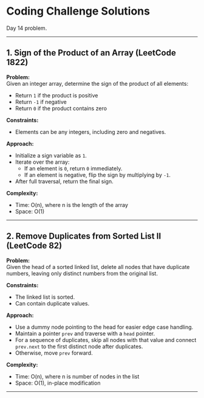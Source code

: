 # Coding Challenge Solutions

Day 14 problem.

---

## 1. Sign of the Product of an Array (LeetCode 1822)

**Problem:**   
Given an integer array, determine the sign of the product of all elements:   
- Return `1` if the product is positive   
- Return `-1` if negative   
- Return `0` if the product contains zero   

**Constraints:**   
- Elements can be any integers, including zero and negatives.

**Approach:**   
- Initialize a sign variable as `1`.   
- Iterate over the array:   
  - If an element is `0`, return `0` immediately.   
  - If an element is negative, flip the sign by multiplying by `-1`.   
- After full traversal, return the final sign.

**Complexity:**   
- Time: O(n), where n is the length of the array   
- Space: O(1)

---

## 2. Remove Duplicates from Sorted List II (LeetCode 82)

**Problem:**   
Given the head of a sorted linked list, delete all nodes that have duplicate numbers, leaving only distinct numbers from the original list.

**Constraints:**   
- The linked list is sorted.   
- Can contain duplicate values.   

**Approach:**   
- Use a dummy node pointing to the head for easier edge case handling.   
- Maintain a pointer `prev` and traverse with a `head` pointer.   
- For a sequence of duplicates, skip all nodes with that value and connect `prev.next` to the first distinct node after duplicates.   
- Otherwise, move `prev` forward.

**Complexity:**   
- Time: O(n), where n is number of nodes in the list   
- Space: O(1), in-place modification

---